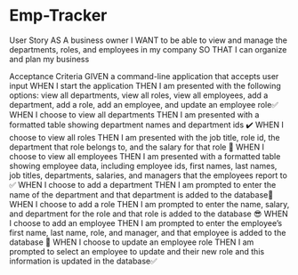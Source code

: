 # Emp-Tracker

User Story
AS A business owner
I WANT to be able to view and manage the departments, roles, and employees in my company
SO THAT I can organize and plan my business

Acceptance Criteria
GIVEN a command-line application that accepts user input
WHEN I start the application
THEN I am presented with the following options: view all departments, view all roles, view all employees, add a department, add a role, add an employee, and update an employee role✅
WHEN I choose to view all departments
THEN I am presented with a formatted table showing department names and department ids ✔️
WHEN I choose to view all roles
THEN I am presented with the job title, role id, the department that role belongs to, and the salary for that role 📝
WHEN I choose to view all employees
THEN I am presented with a formatted table showing employee data, including employee ids, first names, last names, job titles, departments, salaries, and managers that the employees report to ✅
WHEN I choose to add a department
THEN I am prompted to enter the name of the department and that department is added to the database🙌
WHEN I choose to add a role
THEN I am prompted to enter the name, salary, and department for the role and that role is added to the database 😎
WHEN I choose to add an employee
THEN I am prompted to enter the employee’s first name, last name, role, and manager, and that employee is added to the database 🐣
WHEN I choose to update an employee role
THEN I am prompted to select an employee to update and their new role and this information is updated in the database✅
